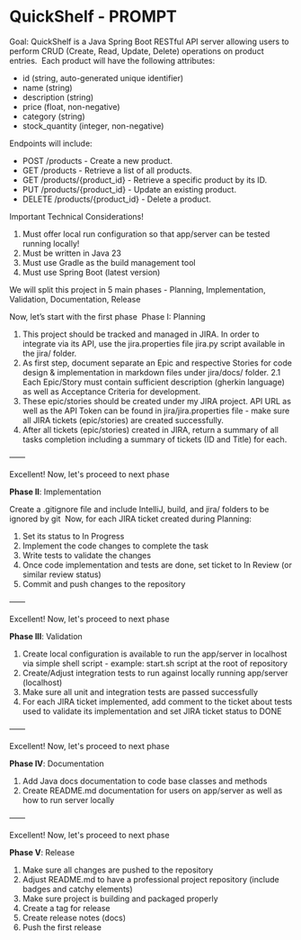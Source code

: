 # QuickShelf - PROMPT


Goal: QuickShelf is a Java Spring Boot RESTful API server allowing users to perform CRUD (Create, Read, Update, Delete) operations on product entries.  Each product will have the following attributes:
* id (string, auto-generated unique identifier)
* name (string)
* description (string)
* price (float, non-negative)
* category (string)
* stock_quantity (integer, non-negative)

Endpoints will include:
* POST /products - Create a new product.
* GET /products - Retrieve a list of all products.
* GET /products/{product_id} - Retrieve a specific product by its ID.
* PUT /products/{product_id} - Update an existing product.
* DELETE /products/{product_id} - Delete a product.

Important Technical Considerations!
1. Must offer local run configuration so that app/server can be tested running locally!
2. Must be written in Java 23
3. Must use Gradle as the build management tool
4. Must use Spring Boot (latest version)

We will split this project in 5 main phases - Planning, Implementation, Validation, Documentation, Release

Now, let’s start with the first phase 
Phase I: Planning

1. This project should be tracked and managed in JIRA. In order to integrate via its API, use the jira.properties file jira.py script available in the jira/ folder.
2. As first step, document separate an Epic and respective Stories for code design & implementation in markdown files under jira/docs/ folder. 
       2.1 Each Epic/Story must contain sufficient description (gherkin language) as well as Acceptance Criteria for development.       
3. These epic/stories should be created under my JIRA project. API URL as well as the API Token can be found in jira/jira.properties file - make sure all JIRA tickets (epic/stories) are created successfully.
4. After all tickets (epic/stories) created in JIRA, return a summary of all tasks completion including a summary of tickets (ID and Title) for each.

——

Excellent! Now, let's proceed to next phase

**Phase II**: Implementation

Create a .gitignore file and include IntelliJ, build, and jira/ folders to be ignored by git 
Now, for each JIRA ticket created during Planning:
1. Set its status to In Progress
2. Implement the code changes to complete the task
3. Write tests to validate the changes
4. Once code implementation and tests are done, set ticket to In Review (or similar review status)
5. Commit and push changes to the repository

——

Excellent! Now, let's proceed to next phase

**Phase III**: Validation

1. Create local configuration is available to run the app/server in localhost via simple shell script - example: start.sh script at the root of repository
2. Create/Adjust integration tests to run against locally running app/server (localhost)
3. Make sure all unit and integration tests are passed successfully
4. For each JIRA ticket implemented, add comment to the ticket about tests used to validate its implementation and set JIRA ticket status to DONE


——

Excellent! Now, let's proceed to next phase

**Phase IV**: Documentation 

1. Add Java docs documentation to code base classes and methods
2. Create README.md documentation for users on app/server as well as how to run server locally

——

Excellent! Now, let's proceed to next phase

**Phase V**: Release
1. Make sure all changes are pushed to the repository
2. Adjust README.md to have a professional project repository (include badges and catchy elements) 
3. Make sure project is building and packaged properly
4. Create a tag for release
5. Create release notes (docs) 
6. Push the first release












